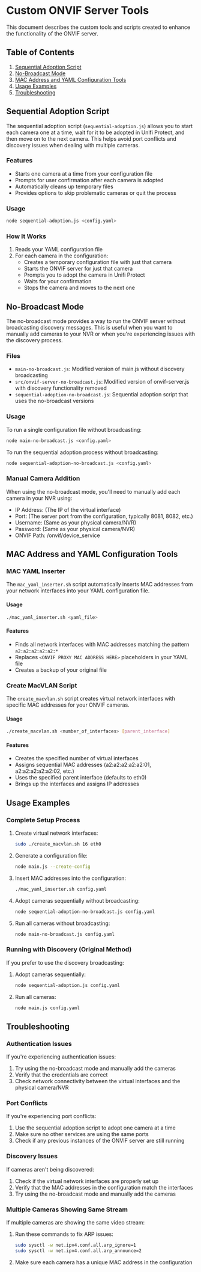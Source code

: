 # Custom ONVIF Server Tools

This document describes the custom tools and scripts created to enhance the functionality of the ONVIF server.

## Table of Contents

1. [Sequential Adoption Script](#sequential-adoption-script)
2. [No-Broadcast Mode](#no-broadcast-mode)
3. [MAC Address and YAML Configuration Tools](#mac-address-and-yaml-configuration-tools)
4. [Usage Examples](#usage-examples)
5. [Troubleshooting](#troubleshooting)

## Sequential Adoption Script

The sequential adoption script (`sequential-adoption.js`) allows you to start each camera one at a time, wait for it to be adopted in Unifi Protect, and then move on to the next camera. This helps avoid port conflicts and discovery issues when dealing with multiple cameras.

### Features

- Starts one camera at a time from your configuration file
- Prompts for user confirmation after each camera is adopted
- Automatically cleans up temporary files
- Provides options to skip problematic cameras or quit the process

### Usage

```bash
node sequential-adoption.js <config.yaml>
```

### How It Works

1. Reads your YAML configuration file
2. For each camera in the configuration:
   - Creates a temporary configuration file with just that camera
   - Starts the ONVIF server for just that camera
   - Prompts you to adopt the camera in Unifi Protect
   - Waits for your confirmation
   - Stops the camera and moves to the next one

## No-Broadcast Mode

The no-broadcast mode provides a way to run the ONVIF server without broadcasting discovery messages. This is useful when you want to manually add cameras to your NVR or when you're experiencing issues with the discovery process.

### Files

- `main-no-broadcast.js`: Modified version of main.js without discovery broadcasting
- `src/onvif-server-no-broadcast.js`: Modified version of onvif-server.js with discovery functionality removed
- `sequential-adoption-no-broadcast.js`: Sequential adoption script that uses the no-broadcast versions

### Usage

To run a single configuration file without broadcasting:

```bash
node main-no-broadcast.js <config.yaml>
```

To run the sequential adoption process without broadcasting:

```bash
node sequential-adoption-no-broadcast.js <config.yaml>
```

### Manual Camera Addition

When using the no-broadcast mode, you'll need to manually add each camera in your NVR using:

- IP Address: (The IP of the virtual interface)
- Port: (The server port from the configuration, typically 8081, 8082, etc.)
- Username: (Same as your physical camera/NVR)
- Password: (Same as your physical camera/NVR)
- ONVIF Path: /onvif/device_service

## MAC Address and YAML Configuration Tools

### MAC YAML Inserter

The `mac_yaml_inserter.sh` script automatically inserts MAC addresses from your network interfaces into your YAML configuration file.

#### Usage

```bash
./mac_yaml_inserter.sh <yaml_file>
```

#### Features

- Finds all network interfaces with MAC addresses matching the pattern `a2:a2:a2:a2:a2:*`
- Replaces `<ONVIF PROXY MAC ADDRESS HERE>` placeholders in your YAML file
- Creates a backup of your original file

### Create MacVLAN Script

The `create_macvlan.sh` script creates virtual network interfaces with specific MAC addresses for your ONVIF cameras.

#### Usage

```bash
./create_macvlan.sh <number_of_interfaces> [parent_interface]
```

#### Features

- Creates the specified number of virtual interfaces
- Assigns sequential MAC addresses (a2:a2:a2:a2:a2:01, a2:a2:a2:a2:a2:02, etc.)
- Uses the specified parent interface (defaults to eth0)
- Brings up the interfaces and assigns IP addresses

## Usage Examples

### Complete Setup Process

1. Create virtual network interfaces:
   ```bash
   sudo ./create_macvlan.sh 16 eth0
   ```

2. Generate a configuration file:
   ```bash
   node main.js --create-config
   ```

3. Insert MAC addresses into the configuration:
   ```bash
   ./mac_yaml_inserter.sh config.yaml
   ```

4. Adopt cameras sequentially without broadcasting:
   ```bash
   node sequential-adoption-no-broadcast.js config.yaml
   ```

5. Run all cameras without broadcasting:
   ```bash
   node main-no-broadcast.js config.yaml
   ```

### Running with Discovery (Original Method)

If you prefer to use the discovery broadcasting:

1. Adopt cameras sequentially:
   ```bash
   node sequential-adoption.js config.yaml
   ```

2. Run all cameras:
   ```bash
   node main.js config.yaml
   ```

## Troubleshooting

### Authentication Issues

If you're experiencing authentication issues:

1. Try using the no-broadcast mode and manually add the cameras
2. Verify that the credentials are correct
3. Check network connectivity between the virtual interfaces and the physical camera/NVR

### Port Conflicts

If you're experiencing port conflicts:

1. Use the sequential adoption script to adopt one camera at a time
2. Make sure no other services are using the same ports
3. Check if any previous instances of the ONVIF server are still running

### Discovery Issues

If cameras aren't being discovered:

1. Check if the virtual network interfaces are properly set up
2. Verify that the MAC addresses in the configuration match the interfaces
3. Try using the no-broadcast mode and manually add the cameras

### Multiple Cameras Showing Same Stream

If multiple cameras are showing the same video stream:

1. Run these commands to fix ARP issues:
   ```bash
   sudo sysctl -w net.ipv4.conf.all.arp_ignore=1
   sudo sysctl -w net.ipv4.conf.all.arp_announce=2
   ```

2. Make sure each camera has a unique MAC address in the configuration
